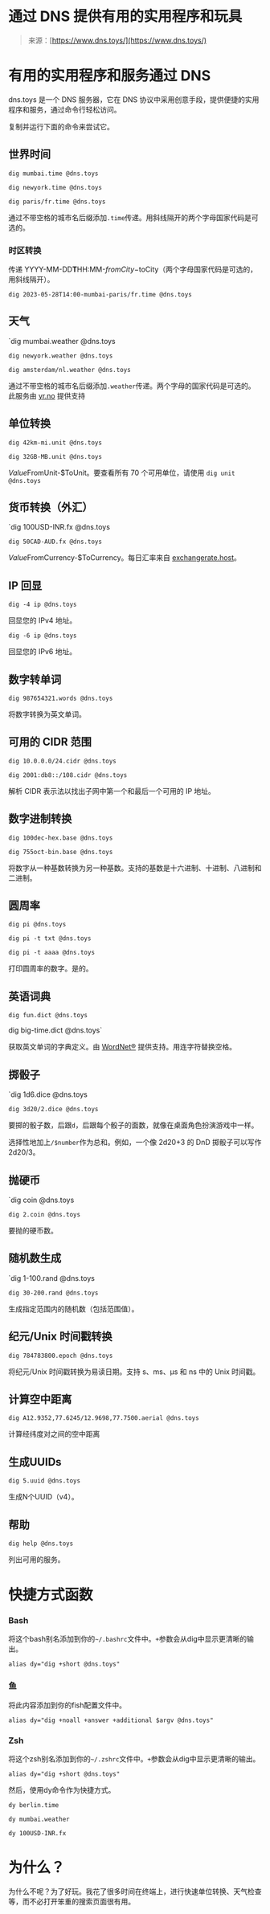 <!--yml

category: 未分类

date: 2024-05-27 14:35:09

-->

# 通过 DNS 提供有用的实用程序和玩具

> 来源：[https://www.dns.toys/](https://www.dns.toys/)

# 有用的实用程序和服务通过 DNS

dns.toys 是一个 DNS 服务器，它在 DNS 协议中采用创意手段，提供便捷的实用程序和服务，通过命令行轻松访问。

复制并运行下面的命令来尝试它。

## 世界时间

`dig mumbai.time @dns.toys`

`dig newyork.time @dns.toys`

`dig paris/fr.time @dns.toys`

通过不带空格的城市名后缀添加`.time`传递。用斜线隔开的两个字母国家代码是可选的。

### 时区转换

传递 YYYY-MM-DD**T**HH:MM-$fromCity-$toCity（两个字母国家代码是可选的，用斜线隔开）。

`dig 2023-05-28T14:00-mumbai-paris/fr.time @dns.toys`

## 天气

`dig mumbai.weather @dns.toys

`dig newyork.weather @dns.toys`

`dig amsterdam/nl.weather @dns.toys`

通过不带空格的城市名后缀添加`.weather`传递。两个字母的国家代码是可选的。此服务由 [yr.no](https://www.yr.no/en) 提供支持

## 单位转换

`dig 42km-mi.unit @dns.toys`

`dig 32GB-MB.unit @dns.toys`

$Value$FromUnit-$ToUnit。要查看所有 70 个可用单位，请使用 `dig unit @dns.toys`

## 货币转换（外汇）

`dig 100USD-INR.fx @dns.toys

`dig 50CAD-AUD.fx @dns.toys`

$Value$FromCurrency-$ToCurrency。每日汇率来自 [exchangerate.host](https://exchangerate.host)。

## IP 回显

`dig -4 ip @dns.toys`

回显您的 IPv4 地址。

`dig -6 ip @dns.toys`

回显您的 IPv6 地址。

## 数字转单词

`dig 987654321.words @dns.toys`

将数字转换为英文单词。

## 可用的 CIDR 范围

`dig 10.0.0.0/24.cidr @dns.toys`

`dig 2001:db8::/108.cidr @dns.toys`

解析 CIDR 表示法以找出子网中第一个和最后一个可用的 IP 地址。

## 数字进制转换

`dig 100dec-hex.base @dns.toys`

`dig 755oct-bin.base @dns.toys`

将数字从一种基数转换为另一种基数。支持的基数是十六进制、十进制、八进制和二进制。

## 圆周率

`dig pi @dns.toys`

`dig pi -t txt @dns.toys`

`dig pi -t aaaa @dns.toys`

打印圆周率的数字。是的。

## 英语词典

`dig fun.dict @dns.toys`

dig big-time.dict @dns.toys`

获取英文单词的字典定义。由 [WordNet®](https://wordnet.princeton.edu) 提供支持。用连字符替换空格。

## 掷骰子

`dig 1d6.dice @dns.toys

`dig 3d20/2.dice @dns.toys`

要掷的骰子数，后跟`d`，后跟每个骰子的面数，就像在桌面角色扮演游戏中一样。

选择性地加上`/$number`作为总和。例如，一个像 2d20+3 的 DnD 掷骰子可以写作 2d20/3。

## 抛硬币

`dig coin @dns.toys

`dig 2.coin @dns.toys`

要抛的硬币数。

## 随机数生成

`dig 1-100.rand @dns.toys

`dig 30-200.rand @dns.toys`

生成指定范围内的随机数（包括范围值）。

## 纪元/Unix 时间戳转换

`dig 784783800.epoch @dns.toys`

将纪元/Unix 时间戳转换为易读日期。支持 s、ms、µs 和 ns 中的 Unix 时间戳。

## 计算空中距离

`dig A12.9352,77.6245/12.9698,77.7500.aerial @dns.toys`

计算经纬度对之间的空中距离

## 生成UUIDs

`dig 5.uuid @dns.toys`

生成N个UUID（v4）。

## 帮助

`dig help @dns.toys`

列出可用的服务。

# 快捷方式函数

### Bash

将这个bash别名添加到你的`~/.bashrc`文件中。`+`参数会从dig中显示更清晰的输出。

`alias dy="dig +short @dns.toys"`

### 鱼

将此内容添加到你的fish配置文件中。

`alias dy="dig +noall +answer +additional $argv @dns.toys"`

### Zsh

将这个zsh别名添加到你的`~/.zshrc`文件中。`+`参数会从dig中显示更清晰的输出。

`alias dy="dig +short @dns.toys"`

然后，使用dy命令作为快捷方式。

`dy berlin.time`

`dy mumbai.weather`

`dy 100USD-INR.fx`

# 为什么？

为什么不呢？为了好玩。我花了很多时间在终端上，进行快速单位转换、天气检查等，而不必打开笨重的搜索页面很有用。
